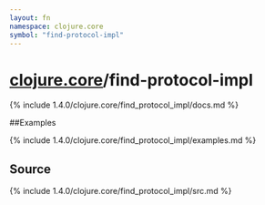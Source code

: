 ```yaml
---
layout: fn
namespace: clojure.core
symbol: "find-protocol-impl"
---
```


# [clojure.core](../)/find-protocol-impl

{% include 1.4.0/clojure.core/find_protocol_impl/docs.md %}

##Examples

{% include 1.4.0/clojure.core/find_protocol_impl/examples.md %}
## Source
{% include 1.4.0/clojure.core/find_protocol_impl/src.md %}

